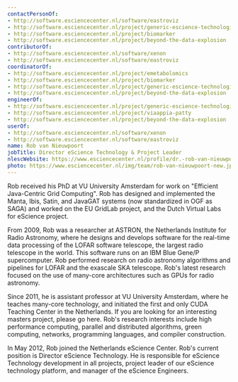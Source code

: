 ```yaml
---
contactPersonOf:
- http://software.esciencecenter.nl/software/eastroviz
- http://software.esciencecenter.nl/project/generic-escience-technologies
- http://software.esciencecenter.nl/project/biomarker
- http://software.esciencecenter.nl/project/beyond-the-data-explosion
contributorOf:
- http://software.esciencecenter.nl/software/xenon
- http://software.esciencecenter.nl/software/eastroviz
coordinatorOf:
- http://software.esciencecenter.nl/project/emetabolomics
- http://software.esciencecenter.nl/project/biomarker
- http://software.esciencecenter.nl/project/generic-escience-technologies
- http://software.esciencecenter.nl/project/beyond-the-data-explosion
engineerOf:
- http://software.esciencecenter.nl/project/generic-escience-technologies
- http://software.esciencecenter.nl/project/viaappia-patty
- http://software.esciencecenter.nl/project/beyond-the-data-explosion
userOf:
- http://software.esciencecenter.nl/software/xenon
- http://software.esciencecenter.nl/software/eastroviz
name: Rob van Nieuwpoort
jobTitle: Director eScience Technology & Project Leader
nlescWebsite: https://www.esciencecenter.nl/profile/dr.-rob-van-nieuwpoort
photo: https://www.esciencecenter.nl/img/team/rob-van-nieuwpoort-new.jpg
---
```

Rob received his PhD at VU University Amsterdam for work on "Efficient Java-Centric Grid Computing". Rob has designed and implemented the Manta, Ibis, Satin, and JavaGAT systems (now standardized in OGF as SAGA) and worked on the EU GridLab project, and the Dutch Virtual Labs for eScience project.

From 2009, Rob was a researcher at ASTRON, the Netherlands Institute for Radio Astronomy, where he designs and develops software for the real-time data processing of the LOFAR software telescope, the largest radio telescope in the world. This software runs on an IBM Blue Gene/P supercomputer. Rob performed research on radio astronomy algorithms and pipelines for LOFAR and the exascale SKA telescope. Rob's latest research focused on the use of many-core architectures such as GPUs for radio astronomy.

Since 2011, he is assistant professor at VU University Amsterdam, where he teaches many-core technology, and initiated the first and only CUDA Teaching Center in the Netherlands. If you are looking for an interesting masters project, please go here. Rob's research interests include high performance computing, parallel and distributed algorithms, green computing, networks, programming languages, and compiler construction.

In May 2012, Rob joined the Netherlands eScience Center. Rob's current position is Director eScience Technology. He is responsible for eScience Technology development in all projects, project leader of our eScience technology platform, and manager of the eScience Engineers.

